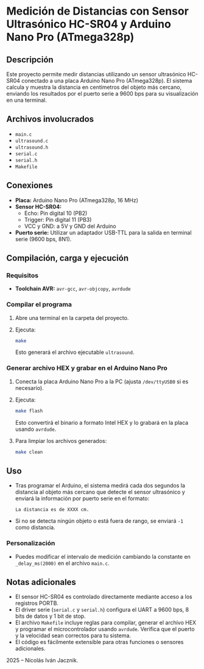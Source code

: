 # Medición de Distancias con Sensor Ultrasónico HC-SR04 y Arduino Nano Pro (ATmega328p)

## Descripción

Este proyecto permite medir distancias utilizando un sensor ultrasónico HC-SR04 conectado a una placa Arduino Nano Pro (ATmega328p). El sistema calcula y muestra la distancia en centímetros del objeto más cercano, enviando los resultados por el puerto serie a 9600 bps para su visualización en una terminal.

## Archivos involucrados

- `main.c`
- `ultrasound.c`
- `ultrasound.h`
- `serial.c`
- `serial.h`
- `Makefile`

## Conexiones

- **Placa:** Arduino Nano Pro (ATmega328p, 16 MHz)
- **Sensor HC-SR04:**
  - Echo: Pin digital 10 (PB2)
  - Trigger: Pin digital 11 (PB3)
  - VCC y GND: a 5V y GND del Arduino
- **Puerto serie:** Utilizar un adaptador USB-TTL para la salida en terminal serie (9600 bps, 8N1).

## Compilación, carga y ejecución

### Requisitos

- **Toolchain AVR:** `avr-gcc`, `avr-objcopy`, `avrdude`

### Compilar el programa

1. Abre una terminal en la carpeta del proyecto.
2. Ejecuta:

   ```sh
   make
   ```

   Esto generará el archivo ejecutable `ultrasound`.

### Generar archivo HEX y grabar en el Arduino Nano Pro

1. Conecta la placa Arduino Nano Pro a la PC (ajusta `/dev/ttyUSB0` si es necesario).
2. Ejecuta:

   ```sh
   make flash
   ```

   Esto convertirá el binario a formato Intel HEX y lo grabará en la placa usando `avrdude`.

3. Para limpiar los archivos generados:

   ```sh
   make clean
   ```

## Uso

- Tras programar el Arduino, el sistema medirá cada dos segundos la distancia al objeto más cercano que detecte el sensor ultrasónico y enviará la información por puerto serie en el formato:  
  ```
  La distancia es de XXXX cm.
  ```
- Si no se detecta ningún objeto o está fuera de rango, se enviará `-1` como distancia.

### Personalización

- Puedes modificar el intervalo de medición cambiando la constante en `_delay_ms(2000)` en el archivo `main.c`.

## Notas adicionales

- El sensor HC-SR04 es controlado directamente mediante acceso a los registros PORTB.
- El driver serie (`serial.c` y `serial.h`) configura el UART a 9600 bps, 8 bits de datos y 1 bit de stop.
- El archivo `Makefile` incluye reglas para compilar, generar el archivo HEX y programar el microcontrolador usando `avrdude`. Verifica que el puerto y la velocidad sean correctos para tu sistema.
- El código es fácilmente extensible para otras funciones o sensores adicionales.

2025 – Nicolás Iván Jacznik.